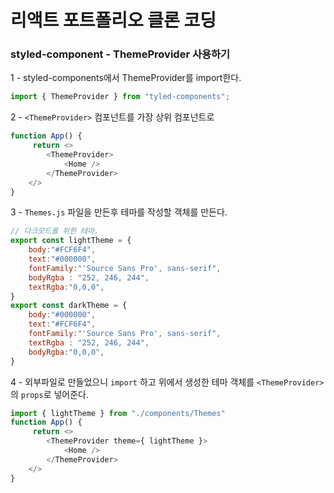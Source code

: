 # 리액트 포트폴리오 클론 코딩

### styled-component - ThemeProvider 사용하기  

1 - styled-components에서 ThemeProvider를 import한다.  
```javascript
import { ThemeProvider } from "tyled-components";
```
2 - `<ThemeProvider>` 컴포넌트를 가장 상위 컴포넌트로  
```javascript
function App() {
     return <>
        <ThemeProvider>
            <Home />
        </ThemeProvider>
    </>    
}
```
3 - `Themes.js` 파일을 만든후 테마를 작성할 객체를 만든다.
```javascript
// 다크모드를 위한 테마.
export const lightTheme = {    
    body:"#FCF6F4",
    text:"#000000",
    fontFamily:"'Source Sans Pro', sans-serif",
    bodyRgba : "252, 246, 244",
    textRgba:"0,0,0",
}
export const darkTheme = {    
    body:"#000000",
    text:"#FCF6F4",
    fontFamily:"'Source Sans Pro', sans-serif",
    textRgba : "252, 246, 244",
    bodyRgba:"0,0,0",
}
```
4 - 외부파일로 만들었으니 `import` 하고 위에서 생성한 테마 객체를 `<ThemeProvider>`의 `props`로 넣어준다.
```javascript
import { lightTheme } from "./components/Themes"
function App() {
     return <>
        <ThemeProvider theme={ lightTheme }>
            <Home />
        </ThemeProvider>
    </>    
}
```